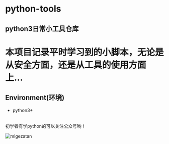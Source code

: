 # python-tools
## python3日常小工具仓库

本项目记录平时学习到的小脚本，无论是从安全方面，还是从工具的使用方面上...
===

Environment(环境)
---
- python3+




<br/>
初学者有学python的可以关注公众号哟！

![migezatan](https://img-blog.csdnimg.cn/20181104164256754.png)
